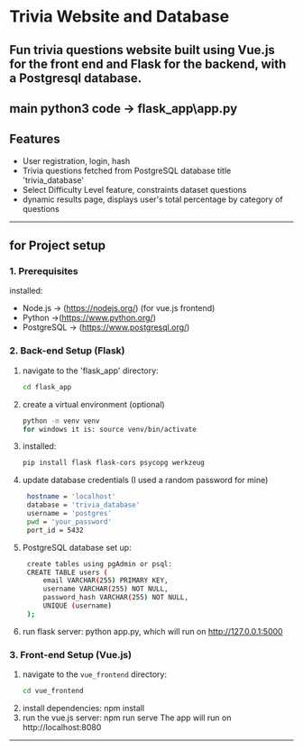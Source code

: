 # Trivia Website and Database

Fun trivia questions website built using **Vue.js** for the front end and **Flask** for the backend, with a Postgresql database.
---
main python3 code -> flask_app\app.py
--- 
## Features
- User registration, login, hash
- Trivia questions fetched from PostgreSQL database title 'trivia_database'
- Select Difficulty Level feature, constraints dataset questions
- dynamic results page, displays user's total percentage by category of questions

--- 

## **for Project setup**
### **1. Prerequisites**

installed:

- Node.js -> (https://nodejs.org/) (for vue.js frontend)
- Python ->(https://www.python.org/) 
- PostgreSQL -> (https://www.postgresql.org/) 

### **2. Back-end Setup (Flask)**
1. navigate to the 'flask_app' directory:
   ```bash
   cd flask_app
2. create a virtual environment (optional)
   ```bash
   python -m venv venv
   for windows it is: source venv/bin/activate
3. installed:
   ```bash
   pip install flask flask-cors psycopg werkzeug
4. update database credentials (I used a random password for mine)
   ```bash
    hostname = 'localhost'
    database = 'trivia_database'
    username = 'postgres'
    pwd = 'your_password'
    port_id = 5432
5. PostgreSQL database set up:
   ```bash
    create tables using pgAdmin or psql:
    CREATE TABLE users (
        email VARCHAR(255) PRIMARY KEY,
        username VARCHAR(255) NOT NULL,
        password_hash VARCHAR(255) NOT NULL,
        UNIQUE (username)
    );
6. run flask server: python app.py, which will run on http://127.0.0.1:5000


### **3. Front-end Setup (Vue.js)**

1. navigate to the `vue_frontend` directory:
   ```bash
   cd vue_frontend
2. install dependencies: npm install
3. run the vue.js server: npm run serve
The app will run on http://localhost:8080

--- 